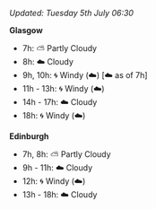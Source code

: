 *Updated: Tuesday 5th July 06:30*

**Glasgow**

* 7h: :partly_sunny: Partly Cloudy
* 8h: :cloud: Cloudy
* 9h, 10h: :cyclone: Windy (:cloud:) [:cloud: as of 7h]
* 11h - 13h: :cyclone: Windy (:cloud:)
* 14h - 17h: :cloud: Cloudy
* 18h: :cyclone: Windy (:cloud:)

**Edinburgh**

* 7h, 8h: :partly_sunny: Partly Cloudy
* 9h - 11h: :cloud: Cloudy
* 12h: :cyclone: Windy (:cloud:)
* 13h - 18h: :cloud: Cloudy
